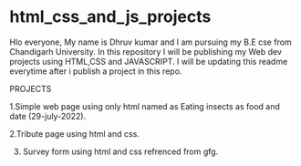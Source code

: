 # html_css_and_js_projects
Hlo everyone, My name is Dhruv kumar and I am pursuing my B.E cse from Chandigarh University.
In this repository I will be publishing my Web dev projects using HTML,CSS and JAVASCRIPT.
I will be updating this readme everytime after i publish a project in this repo.
   
   
   PROJECTS
   
1.Simple web page using only html named as Eating insects as food and date (29-july-2022).

2.Tribute page using html and css. 

3. Survey form using html and css refrenced from gfg.

